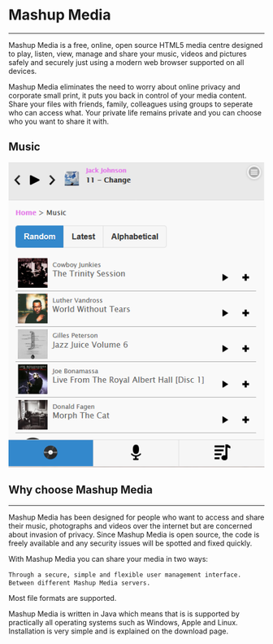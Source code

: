 # Mashup Media
***
Mashup Media is a free, online, open source HTML5 media centre designed to play, listen, view, manage and share your music, videos and pictures safely and securely just using a modern web browser supported on all devices.

Mashup Media eliminates the need to worry about online privacy and corporate small print, it puts you back in control of your media content. Share your files with friends, family, colleagues using groups to seperate who can access what. Your private life remains private and you can choose who you want to share it with.

## Music
![Mashup Media - music home page](src/misc/screehshots/music-random.png)


## Why choose Mashup Media
---
Mashup Media has been designed for people who want to access and share their music, photographs and videos over the internet but are concerned about invasion of privacy. Since Mashup Media is open source, the code is freely available and any security issues will be spotted and fixed quickly.

With Mashup Media you can share your media in two ways:

    Through a secure, simple and flexible user management interface.
    Between different Mashup Media servers.

Most file formats are supported.

Mashup Media is written in Java which means that is is supported by practically all operating systems such as Windows, Apple and Linux. Installation is very simple and is explained on the download page.


